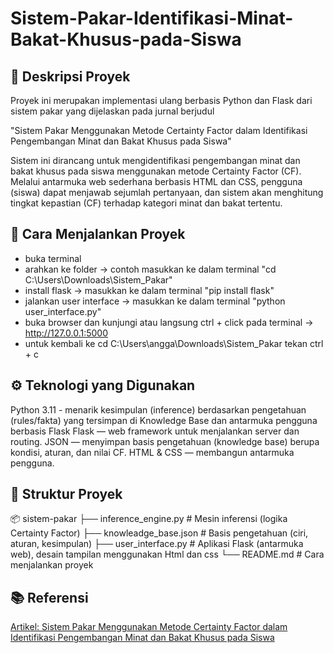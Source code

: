 # Sistem-Pakar-Identifikasi-Minat-Bakat-Khusus-pada-Siswa
## 📘 Deskripsi Proyek
Proyek ini merupakan implementasi ulang berbasis Python dan Flask dari sistem pakar yang dijelaskan pada jurnal berjudul

"Sistem Pakar Menggunakan Metode Certainty Factor dalam Identifikasi Pengembangan Minat dan Bakat Khusus pada Siswa" 

Sistem ini dirancang untuk mengidentifikasi pengembangan minat dan bakat khusus pada siswa menggunakan metode Certainty Factor (CF). Melalui antarmuka web sederhana berbasis HTML dan CSS, pengguna (siswa) dapat menjawab sejumlah pertanyaan, dan sistem akan menghitung tingkat kepastian (CF) terhadap kategori minat dan bakat tertentu.

## 🚀 Cara Menjalankan Proyek
- buka terminal
- arahkan ke folder -> contoh masukkan ke dalam terminal "cd C:\Users\Downloads\Sistem_Pakar"
- install flask -> masukkan ke dalam terminal "pip install flask"
- jalankan user interface -> masukkan ke dalam terminal "python user_interface.py"
- buka browser dan kunjungi atau langsung ctrl + click pada terminal -> http://127.0.0.1:5000
- untuk kembali ke cd C:\Users\angga\Downloads\Sistem_Pakar tekan ctrl + c

## ⚙️ Teknologi yang Digunakan
Python 3.11 - menarik kesimpulan (inference) berdasarkan pengetahuan (rules/fakta) yang tersimpan di Knowledge Base dan antarmuka pengguna berbasis Flask
Flask — web framework untuk menjalankan server dan routing.
JSON — menyimpan basis pengetahuan (knowledge base) berupa kondisi, aturan, dan nilai CF.
HTML & CSS — membangun antarmuka pengguna.

## 🧩 Struktur Proyek
📦 sistem-pakar
├── inference_engine.py      # Mesin inferensi (logika Certainty Factor)
├── knowleadge_base.json     # Basis pengetahuan (ciri, aturan, kesimpulan)
├── user_interface.py        # Aplikasi Flask (antarmuka web), desain tampilan menggunakan Html dan css
└── README.md                # Cara menjalankan proyek

## 📚 Referensi
[Artikel: Sistem Pakar Menggunakan Metode Certainty Factor dalam
Identifikasi Pengembangan Minat dan Bakat Khusus pada Siswa](https://www.jsisfotek.org/index.php/JSisfotek/article/view/43)

